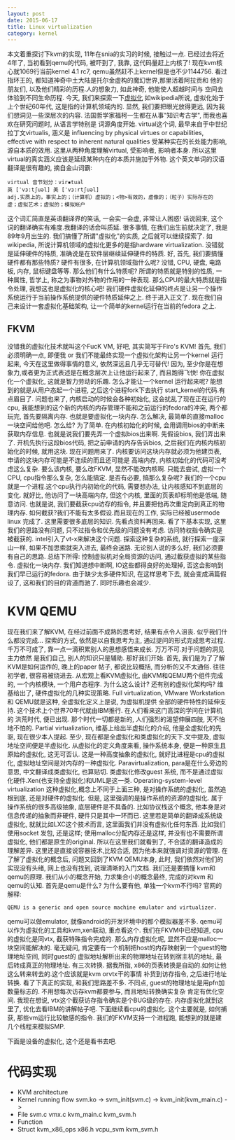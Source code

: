 ```yaml
---
layout: post
date: 2015-06-17
title: Linux virtualization
category: kernel
---
```


本文着重探讨下kvm的实现, 11年在snia的实习的时候, 接触过一点.
已经过去将近4年了,  当初看到qemu的代码, 被吓到了, 我靠, 这代码量赶上内核了!
现在kvm核心就1069行当前kernel 4.1 rc7, qemu虽然赶不上kernel但是也不少1144756.
看过指环王的, 都知道神奇中土大陆是托尔金虚构的魔幻世界,那里活着阿拉贡和
他的朋友们, 以及他们精彩的历程.人的想象力, 如此神奇, 他能使人超越时间与
空间去体验到不同生命历程.
今天, 我们来探索一下[虚拟化](https://en.wikipedia.org/wiki/Virtualization)
如wikipedia所说, 虚拟化始于上个世纪60年代, 这是指的计算机领域内的.
显然, 我们要把眼光放得更远, 因为我们想洞见一些深层次的内容.
法国哲学家福柯一生都在从事"知识考古学", 而我也喜欢在研究问题时, 从语言学特别是
词源角度开始. virtual这个词, 最早来自于中世纪拉丁文virtualis, 涵义是
influencing by physical virtues or capabilities, 
effective with respect to inherent natural qualities
受某种实在的长处能力影响, 源自本质的效用.
这里从两种角度理解virtual, 受影响者, 影响者本身.
所以这里virtual的真实涵义应该是延续某种内在的本质并施加于外物.
这个英文单词的汉语翻译是很有趣的, 摘自金山词霸:

	virtual 音节划分：vir▪tual
	英 [ˈvɜ:tʃuəl] 美 [ˈvɜ:rtʃuəl]
	adj.实质上的，事实上的；（计算机）虚拟的；<物>有效的，虚像的；（粒子）实际存在的
	虚；虚拟艺术；虚拟的；模拟帐户
这个词汇简直是英语翻译界的笑话, 一会实一会虚, 非常让人困惑!
话说回来, 这个词的翻译确实有难度.我翻译的话会叫质延.
很多事情, 在我们出生前就决定了, 我是89年9月出生的.
我们搞懂了所谓"虚拟化"的实质, 之后就可以继续探索了.
如wikipedia, 所说计算机领域的虚拟化更多的是指hardware virtualization.
没错就是延伸硬件的特质, 准确说是在软件层继续延伸硬件的特质.
好, 首先, 我们要搞懂硬件都有那些特质? 硬件有很多, 在计算机领域指什么呢?
没错, CPU, 硬盘, 电路板, 内存, 鼠标键盘等等. 那么他们有什么特质呢?
所谓的特质就是特别的性质, 一种属性, 哲学上, 称之为事物对外物的作用的一种表现.
那么CPU的最大特质就是指令处理, 我想这也是虚拟化的核心吧!
我们硬件虚拟化延伸的终点是让另一个操作系统运行于当前操作系统提供的硬件特质延伸之上. 
终于进入正文了. 现在我们自己来设计一套虚拟化基础架构, 让一个简单的kernel运行在当前的fedora
之上.

## FKVM
没错我的虚拟化技术就叫这个FucK VM, 好吧, 其实简写于Firo's KVM!
首先, 我们必须明确一点, 即便我 or 我们不能最终实现一个虚拟化架构让另一个kernel
运行起来, 今天在这里做得事情的意义, 依然深远且几乎无可替代!
因为, 至少你是在想象力,或者更为正式表述是在概念层次上让他运行起来了, 而且跑得飞快!
你在虚拟化一个虚拟化, 这就是智力劳动的乐趣.
怎么才能让一个kernel 运行起来呢? 能想到的就是从用户态起一个进程, 之后这个进程fork下去执行
start_kernel的代码.有点眉目了. 问题也来了, 内核启动的时候会各种初始化, 这会扰乱了现在正在运行的
cpu, 我能想到的这个新的内核的内存管理不能和之前运行的fedora的冲突, 两个都玩完, 首先要隔离内存.
也就是要虚拟化一块内存. 怎么解决, 最简单的直接malloc一块空间给他吧. 怎么给? 为了简单.
在内核初始化的时候, 会用调用bios的中断来获取内存信息.
也就是说我们要先弄一个虚拟bios出来啊. 先假设bios, 我们弄出来了.
开机先执行这段bios代码, 把之前申请的内存告诉bios, 之后我们在内核内核初始化的时候, 就用这块.
现在问题用来了. 内核要访问这块内存就必须为他建页表, 申请的这块内存可能是不连续的而且还可能是
高端内存, 内核初始化的代码可没考虑这么复杂. 要么该内核, 要么改FKVM, 显然不能改内核啊.
只能去尝试, 虚拟一个CPU, cpu指令那么复杂, 怎么能搞定. 是否有必要, 搞那么复杂呢?
我们的一个cpu就是一个进程.这个cpu执行内初始化的代码, 需要想办法, 让内核感知不到底层的变化.
就好比, 他访问了一块高端内存, 但这个内核, 里面的页表却标明他是低端, 随意访问.
也就是说, 我们要截获cpu访存的指令, 并且要把他再次重定向到真正的物理内存.
如何截获?我们不能有太多假设.而且现在的工作, 实际已经被usermode linux 完成了.
这里需要很多底层的知识. 先看点资料再回来.
看了下基本实现, 这里我们的思路没有问题, 只不过指令和优先级的问题没有考虑.
访问特权指令确实是被截获的. intel引入了vt-x来解决这个问题.
探索这种复杂的系统, 就行探索一座深山一样, 如果不加思索就突入进去, 最终会迷路.
无论别人说的多么好, 我们必须要有自己的思路.
总结下所得:
控制虚拟机对全局资源的访问, 通过截获虚拟的某些指令.
虚拟化一块内存.
我们知道想中断啊, IO这些都得良好的处理掉, 否这会影响到我们早已运行的fedora.
由于缺少太多硬件知识, 在这样思考下去, 就会变成满篇假设了, 这和我们的目的背道而驰了.
同时乐趣也会减少.

# KVM QEMU
现在我们来了解KVM, 在经过前面不成熟的思考好, 结果有点令人沮丧. 似乎我们什么都没完成...
探索的方式, 依然是以自我思考为主, 通过提问的形式完成思考过程.
千万不可成了, 靠一点一滴积累别人的思想感悟来成长. 万万不可.对于问题的洞见主力依然
是我们自己, 别人的知识只是辅助. 那好我们开始.
首先, 我们是为了了解KVM是如何运作的, 晚上的paper 帖子, 都说比较概括, 而分析的又不太通俗.
往往初学者, 很容易被绕进去.
从宏观上看KVM虚拟化, 由KVM和QEMU两个组件完成的, 一个内核模块, 一个用户态程序.
为什么这么设计? 还有别的虚拟化架构吗? 维基给出了, 硬件虚拟化的几种实现策略.
Full virtualization,  VMware Workstation 和 QEMU就是这种, 全虚拟化定义上是说, 为虚拟机提供
全部的硬件特性的延伸支持. 这个技术上个世界70年代就由IBM推行. 在人们看来这门高深的学问在计算机的
洪荒时代, 便已出现. 那个时代一切都是新的, 人们强烈的渴望伸展四肢, 天不怕地不怕的.
Partial virtualization, 维基上给出半虚拟化的介绍, 他是全虚拟化的先驱, 现在很少本人提起.
至少, 现在都是全虚拟化和类虚拟化的天下.文中提及, 虚拟地址空间便是半虚拟化.
从虚拟化的定义角度来看, 操作系统本身, 便是一种原生且原始的虚拟化, 这无可否认.
这是一种高度抽象的虚拟化, 就好比进程是cpu的虚拟化, 虚拟地址空间是对内存的一种虚拟化.
Paravirtualization, para是在什么旁边的意思, 中文翻译成类虚拟化, 也算贴切.
类虚拟化修改guest 系统, 而不是通过虚拟化硬件.Xen(也支持全虚拟化)和UML是这一类.
Operating-system-level virtualization
这种虚拟化,概念上不同于上面三种, 是对操作系统的虚拟化, 虽然追根到底, 还是对硬件的虚拟化.
但是, 这里强调的是操作系统的资源的虚拟化. 属于操作系统的很多高级抽象, 底层硬件是不具备的.
比如协议栈这个概念, 他本身是对信息传递的抽象而非硬件, 硬件只是其中一环而已.
这里若是简单的翻译成系统级虚拟化, 就就比如LXC这个技术而言, 这里面我们并没有虚拟化任何东西.
比如我们使用socket 发包, 还是这样; 使用malloc分配内存还是这样, 并没有也不需要所谓虚拟化, 
他们都是原生的original.  所以在这里我们就看到了, 不合适的翻译造成的理解差异.
这里还是直接说容器技术,比较合适, 因为他本来就强调对资源的管理.
在了解了虚拟化的概念后, 问题又回到了KVM QEMU本身, 此时, 我们依然对他们的实现没有头绪,
网上也没有找到, 说理清晰的入门文档. 我们还是要搞懂 kvm和qemu的原理.
我们从小的概念开始, 力求集合小的概念最终, 完成的对kvm 和 qemu的认知.
首先是qemu是什么? 为什么要有他, 单独一个kvm不行吗?
官网的解释:

	QEMU is a generic and open source machine emulator and virtualizer.
qemu可以做emulator, 就像android的开发环境中的那个模拟器差不多.
qemu可以作为虚拟化的工具和kvm,xen联动, 重点看这个.
我们在FKVM中已经知道, cpu的虚拟化是同vtx, 截获特殊指令完成的.
那么内存虚拟化呢, 显然不应是malloc一块空间能解决的.
毫无疑问, 肯定要有一个机制把host的内存映射到一个guest的物理地址空间, 同时guest的
虚拟地址解析出来的物理地址在转到宿主机的地址, 最后转成真正的物理地址. 有三次转换.
据我所指, x86的页表转换是自动的.如何让他这么转来转去的.这个应该就是kvm orvtx干的事情
补货到访存指令, 之后进行地址转换. 看了下真正的实现, 和我们思路差不多.
不同点, guest的物理地址是用pfn加数量标志的. 不用想每次访存kvm都要参与, 而且地址转换确实复杂
肯定有优化空间. 我现在想说, vtx这个截获访存指令确实是个BUG级的存在.
内存虚拟化就到这里了, 优化去看IBM的讲解帖子吧.
下面继续看cpu的虚拟化. 这个主要就是, 如何捕获, 那些vm运行比较敏感的指令.
我们的FKVM支持一个进程跑, 能想到的就是建几个线程来模拟SMP.

下面是设备的虚拟化, 这个还是看书去吧.

# 代码实现
* KVM architecture
* Kernel running flow
  svm.ko -> svm_init(svm.c) -> kvm_init(kvm_main.c) ->
* File
  svm.c vmx.c kvm_main.c kvm_svm.h
* Function
* Struct
  kvm_x86_ops x86.h
  vcpu_svm    kvm_svm.h
